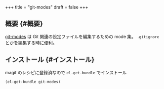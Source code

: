 +++
title = "git-modes"
draft = false
+++

## 概要 {#概要}

[git-modes](https://github.com/magit/git-modes) は Git 関連の設定ファイルを編集するための mode 集。
`.gitignore` とかを編集する時に便利。


## インストール {#インストール}

magit のレシピに登録済なので `el-get-bundle` でインストール

```emacs-lisp
(el-get-bundle git-modes)
```
